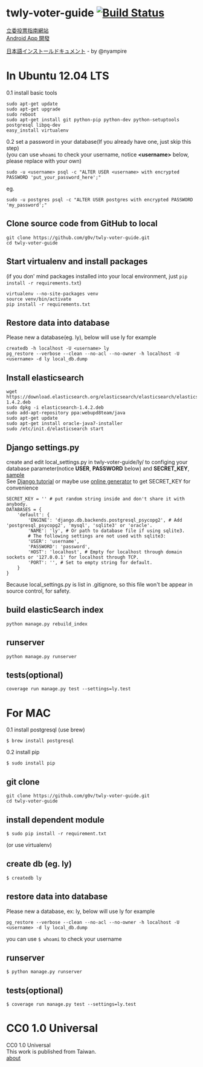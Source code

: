 twly-voter-guide [![Build Status](https://travis-ci.org/g0v/twly-voter-guide.png?branch=master)](https://travis-ci.org/g0v/twly-voter-guide)
================

[立委投票指南網站](http://vote.ly.g0v.tw/)     
[Android App 開發](https://github.com/irisshu/g0v-twly-voter-guide-android)

[日本語インストールドキュメント](https://github.com/g0v/twly-voter-guide/blob/master/README.ja.md) - by @nyampire

In Ubuntu 12.04 LTS
=================
0.1 install basic tools
```
sudo apt-get update
sudo apt-get upgrade
sudo reboot
sudo apt-get install git python-pip python-dev python-setuptools postgresql libpq-dev
easy_install virtualenv
```

0.2 set a password in your database(If you already have one, just skip this step)        
(you can use `whoami` to check your username, notice **&lt;username&gt;**  below, please replace with your own)

```
sudo -u <username> psql -c "ALTER USER <username> with encrypted PASSWORD 'put_your_password_here';"
```
eg.
```
sudo -u postgres psql -c "ALTER USER postgres with encrypted PASSWORD 'my_password';"
```

## Clone source code from GitHub to local
```
git clone https://github.com/g0v/twly-voter-guide.git       
cd twly-voter-guide
```

## Start virtualenv and install packages         
(if you don' mind packages installed into your local environment, just `pip install -r requirements.txt`)
```
virtualenv --no-site-packages venv      
source venv/bin/activate        
pip install -r requirements.txt     
```

## Restore data into database       
Please new a database(eg. ly), below will use ly for example
```
createdb -h localhost -U <username> ly
pg_restore --verbose --clean --no-acl --no-owner -h localhost -U <username> -d ly local_db.dump
```

## Install elasticsearch         
```
wget https://download.elasticsearch.org/elasticsearch/elasticsearch/elasticsearch-1.4.2.deb
sudo dpkg -i elasticsearch-1.4.2.deb
sudo add-apt-repository ppa:webupd8team/java
sudo apt-get update
sudo apt-get install oracle-java7-installer
sudo /etc/init.d/elasticsearch start
```

## Django settings.py          
create and edit local_settings.py in twly-voter-guide/ly/ to configing your database parameter(notice **USER**, **PASSWORD** below) and **SECRET_KEY**, [sample](https://github.com/g0v/twly-voter-guide/blob/master/ly/local_settings.sample.py)       
See [Django tutorial](https://docs.djangoproject.com/en/dev/intro/tutorial01/) or maybe use [online generator](http://www.miniwebtool.com/django-secret-key-generator/) to get SECRET_KEY for convenience				
```
SECRET_KEY = '' # put random string inside and don't share it with anybody.
DATABASES = {
    'default': {
        'ENGINE': 'django.db.backends.postgresql_psycopg2', # Add 'postgresql_psycopg2', 'mysql', 'sqlite3' or 'oracle'.
        'NAME': 'ly', # Or path to database file if using sqlite3.
        # The following settings are not used with sqlite3:
        'USER': 'username',
        'PASSWORD': 'password',
        'HOST': 'localhost', # Empty for localhost through domain sockets or '127.0.0.1' for localhost through TCP.
        'PORT': '', # Set to empty string for default.
    }
}
```
Because local_settings.py is list in .gitignore, so this file won't be appear in source control, for safety.

## build elasticSearch index
```
python manage.py rebuild_index
```

## runserver
```
python manage.py runserver
```

## tests(optional)
```
coverage run manage.py test --settings=ly.test
```


For MAC
=================
0.1 install postgresql (use brew)
```
$ brew install postgresql
```
0.2 install pip
```
$ sudo install pip 
```


## git clone
```
git clone https://github.com/g0v/twly-voter-guide.git       
cd twly-voter-guide
```
## install dependent module
```
$ sudo pip install -r requirement.txt
```
(or use virtualenv)

## create db (eg. ly)
```
$ createdb ly
```

## restore data into database       
Please new a database, ex: ly, below will use ly for example
```
pg_restore --verbose --clean --no-acl --no-owner -h localhost -U <username> -d ly local_db.dump
```
you can use `$ whoami` to check your username

## runserver
```
$ python manage.py runserver
```

## tests(optional)
```
$ coverage run manage.py test --settings=ly.test
```

CC0 1.0 Universal
=================
CC0 1.0 Universal       
This work is published from Taiwan.     
[about](http://vote.ly.g0v.tw/about/)
